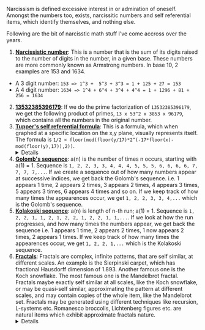 Narcissism is defined excessive interest in or admiration of oneself. Amongst the numbers too, exists, narcissitic numbers and self referential items, which identify themselves, and nothing else.

Following are the bit of narcisstic math stuff I’ve come accross over the years.

1. [**Narcissistic number**](https://oeis.org/A005188): This is a number that is the sum of its digits raised to the number of digits in the number, in a given base. These numbers are more commonly known as Armstrong numbers. In base 10, 2 examples are 153 and 1634.
  * A 3 digit number: ```153 => 1^3 +  5^3 + 3^3 = 1 + 125 + 27 = 153```
  * A 4 digit number: ```1634 => 1^4 + 6^4 + 3^4 + 4^4 = 1 + 1296 + 81 + 256 = 1634```

2. [**13532385396179**](https://oeis.org/A195264): If we do the prime factorization of ```13532385396179```, we get the following product of primes, ```13 x 53^2 x 3853 x 96179```, which contains all the numbers in the original number.
3. [**Tupper's self referential formula**](https://en.wikipedia.org/wiki/Tupper%27s_self-referential_formula): This is a formula, which when graphed at a specific location on the x,y plane, visually represents itself. The formula is ```1/2 < floor(mod(floor(y/17)*2^(-17*floor(x)-mod(floor(y),17)),2))```.<details>![image](https://user-images.githubusercontent.com/23431812/125192922-b15b6d80-e267-11eb-9686-1a948e5be147.png) Generated using tool available [here](https://tuppers-formula.ovh/).</details>
4. [**Golomb's sequence**](https://oeis.org/A001462):  a(n) is the number of times n occurs, starting with a(1) = 1. Sequence is ```1, 2, 2, 3, 3, 4, 4, 4, 5, 5, 5, 6, 6, 6, 6, 7, 7, 7, 7,...```. If we create a sequence out of how many numbers appear at successive indices, we get back the Golomb's sequence. i.e. 1 appears 1 time, 2 appears 2 times, 3 appears 2 times, 4 appears 3 times, 5 appears 3 times, 6 appears 4 times and so on. If we keep track of how many times the appearences occur, we get ```1, 2, 2, 3, 3, 4,...``` which is the Golomb's sequence.
5. [**Kolakoski sequence**](https://oeis.org/A000002): a(n) is length of n-th run; a(1) = 1. Sequence is ```1, 2, 2, 1, 1, 2, 1, 2, 2, 1, 2, 2, 1, 1,...```. If we look at how the run progresses, and how many times the numbers appear, we get back the sequence i.e. 1 appears 1 time, 2 appears 2 times, 1 now appears 2 times, 2 appears 1 times. If we keep track of how many times the appearences occur, we get ```1, 2, 2, 1,...``` which is the Kolakoski sequence.
6. [**Fractals**](https://en.wikipedia.org/wiki/Fractal): Fractals are complex, infinite patterns, that are self similar, at different scales. An example is the Sierpinski carpet, which has fractional Hausdorff dimension of 1.893. Another famous one is the Koch snowflake. The most famous one is the Mandelbrot fractal. Fractals maybe exactly self similar at all scales, like the Koch snowflake, or may be quasi-self similar, approximating the pattern at different scales, and may contain copies of the whole item, like the Mandelbrot set. Fractals may be generated using different techniques like recursion, L-systems etc. Romanesco broccolis, Lichtenberg figures etc. are natural items which exhibit approximate fractals nature.<details>Mandelbrot set:
![image](https://user-images.githubusercontent.com/23431812/125193979-e28a6c80-e26c-11eb-8c91-a92644c558c9.png)Generated using tool available [here](http://usefuljs.net/fractals/).</details>
